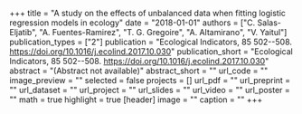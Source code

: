 +++
title = "A study on the effects of unbalanced data when fitting logistic regression models in ecology"
date = "2018-01-01"
authors = ["C. Salas-Eljatib", "A. Fuentes-Ramirez", "T. G. Gregoire", "A. Altamirano", "V. Yaitul"]
publication_types = ["2"]
publication = "Ecological Indicators, 85 502--508. https://doi.org/10.1016/j.ecolind.2017.10.030"
publication_short = "Ecological Indicators, 85 502--508. https://doi.org/10.1016/j.ecolind.2017.10.030"
abstract = "(Abstract not available)"
abstract_short = ""
url_code = ""
image_preview = ""
selected = false
projects = []
url_pdf = ""
url_preprint = ""
url_dataset = ""
url_project = ""
url_slides = ""
url_video = ""
url_poster = ""
math = true
highlight = true
[header]
image = ""
caption = ""
+++
